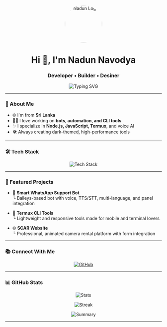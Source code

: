 <p align="center">
  <img src="https://avatars.githubusercontent.com/u/00000000?v=4" alt="Nadun Logo" width="120" style="border-radius:50%;" />
</p>

<h1 align="center">Hi 👋, I'm Nadun Navodya</h1>
<h3 align="center">Developer • Builder • Desiner </h3>

<p align="center">
  <img src="https://readme-typing-svg.demolab.com?font=Fira+Code&weight=500&size=24&duration=4000&pause=1000&color=FFD700&center=true&vCenter=true&width=435&lines=Desiner;WhatsApp+Bot+Developer;Node.js+%7C+Termux+%7C+CLI+Wizard;From+Sri+Lanka" alt="Typing SVG" />
</p>

---

### 🧐 About Me

- 🌐 I'm from **Sri Lanka**
- 👨‍💻 I love working on **bots, automation, and CLI tools**
- ✨ I specialize in **Node.js, JavaScript, Termux**, and voice AI
- 🛠️ Always creating dark-themed, high-performance tools

---

### 🛠️ Tech Stack
<p align="center">
  <img src="https://skillicons.dev/icons?i=js,nodejs,html,css,bash,linux,github,git,vscode,figma&theme=dark" alt="Tech Stack" />
</p>

---

### 🎨 Featured Projects

- 🧠 **Smart WhatsApp Support Bot**  
  └️ Baileys-based bot with voice, TTS/STT, multi-language, and panel integration

- 🌟 **Termux CLI Tools**  
  └️ Lightweight and responsive tools made for mobile and terminal lovers

- 🌐 **SCAR Website**  
  └️ Professional, animated camera rental platform with form integration

---

### 📚 Connect With Me

<p align="center">
  <a href="https://github.com/MrNadun" target="_blank">
    <img src="https://img.shields.io/badge/GitHub-MrNadun-black?style=for-the-badge&logo=github" alt="GitHub" />
  </a>
</p>

---

### 📊 GitHub Stats
<p align="center">
  <img src="https://github-readme-stats.vercel.app/api?username=MrNadun&show_icons=true&theme=tokyonight" alt="Stats" />
</p>

<p align="center">
  <img src="https://github-readme-streak-stats.herokuapp.com?user=MrNadun&theme=tokyonight" alt="Streak" />
</p>

<p align="center">
  <img src="https://github-profile-summary-cards.vercel.app/api/cards/profile-details?username=MrNadun&theme=tokyonight" alt="Summary" />
</p>

---
